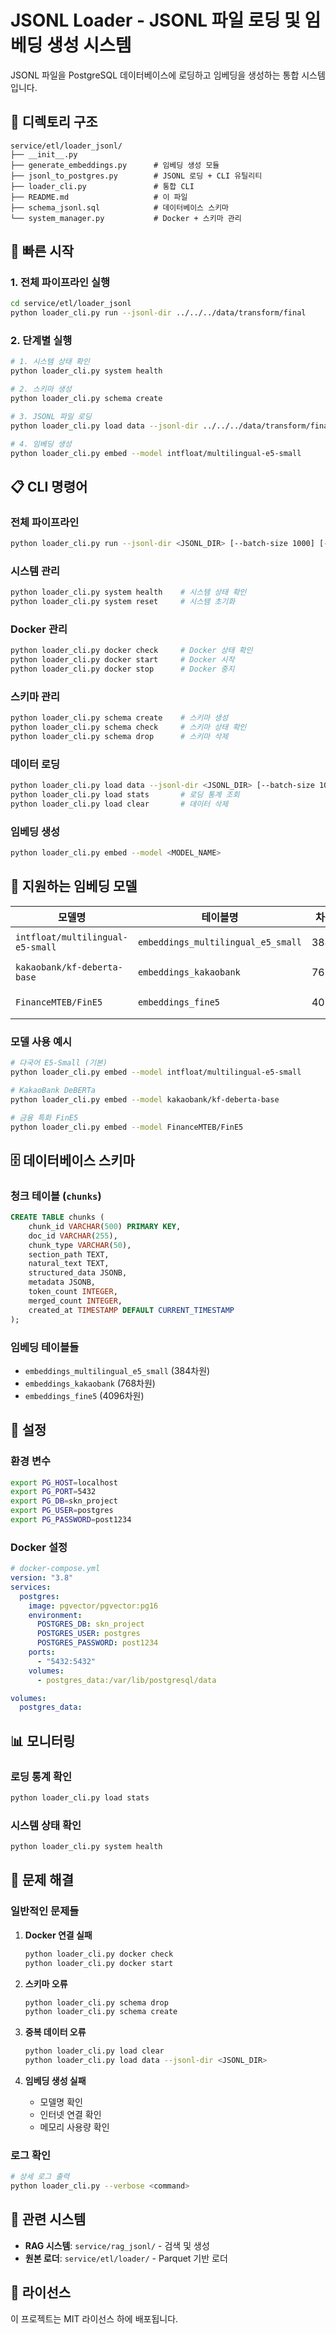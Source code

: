 # JSONL Loader - JSONL 파일 로딩 및 임베딩 생성 시스템

JSONL 파일을 PostgreSQL 데이터베이스에 로딩하고 임베딩을 생성하는 통합 시스템입니다.

## 📁 디렉토리 구조

```
service/etl/loader_jsonl/
├── __init__.py
├── generate_embeddings.py      # 임베딩 생성 모듈
├── jsonl_to_postgres.py        # JSONL 로딩 + CLI 유틸리티
├── loader_cli.py               # 통합 CLI
├── README.md                   # 이 파일
├── schema_jsonl.sql            # 데이터베이스 스키마
└── system_manager.py           # Docker + 스키마 관리
```

## 🚀 빠른 시작

### 1. 전체 파이프라인 실행

```bash
cd service/etl/loader_jsonl
python loader_cli.py run --jsonl-dir ../../../data/transform/final
```

### 2. 단계별 실행

```bash
# 1. 시스템 상태 확인
python loader_cli.py system health

# 2. 스키마 생성
python loader_cli.py schema create

# 3. JSONL 파일 로딩
python loader_cli.py load data --jsonl-dir ../../../data/transform/final

# 4. 임베딩 생성
python loader_cli.py embed --model intfloat/multilingual-e5-small
```

## 📋 CLI 명령어

### 전체 파이프라인

```bash
python loader_cli.py run --jsonl-dir <JSONL_DIR> [--batch-size 1000] [--embedding-model MODEL] [--skip-embeddings]
```

### 시스템 관리

```bash
python loader_cli.py system health    # 시스템 상태 확인
python loader_cli.py system reset     # 시스템 초기화
```

### Docker 관리

```bash
python loader_cli.py docker check     # Docker 상태 확인
python loader_cli.py docker start     # Docker 시작
python loader_cli.py docker stop      # Docker 중지
```

### 스키마 관리

```bash
python loader_cli.py schema create    # 스키마 생성
python loader_cli.py schema check     # 스키마 상태 확인
python loader_cli.py schema drop      # 스키마 삭제
```

### 데이터 로딩

```bash
python loader_cli.py load data --jsonl-dir <JSONL_DIR> [--batch-size 1000]
python loader_cli.py load stats       # 로딩 통계 조회
python loader_cli.py load clear       # 데이터 삭제
```

### 임베딩 생성

```bash
python loader_cli.py embed --model <MODEL_NAME>
```

## 🤖 지원하는 임베딩 모델

| 모델명                           | 테이블명                           | 차원 | 설명              |
| -------------------------------- | ---------------------------------- | ---- | ----------------- |
| `intfloat/multilingual-e5-small` | `embeddings_multilingual_e5_small` | 384  | 다국어 E5-Small   |
| `kakaobank/kf-deberta-base`      | `embeddings_kakaobank`             | 768  | KakaoBank DeBERTa |
| `FinanceMTEB/FinE5`              | `embeddings_fine5`                 | 4096 | 금융 특화 FinE5   |

### 모델 사용 예시

```bash
# 다국어 E5-Small (기본)
python loader_cli.py embed --model intfloat/multilingual-e5-small

# KakaoBank DeBERTa
python loader_cli.py embed --model kakaobank/kf-deberta-base

# 금융 특화 FinE5
python loader_cli.py embed --model FinanceMTEB/FinE5
```

## 🗄️ 데이터베이스 스키마

### 청크 테이블 (`chunks`)

```sql
CREATE TABLE chunks (
    chunk_id VARCHAR(500) PRIMARY KEY,
    doc_id VARCHAR(255),
    chunk_type VARCHAR(50),
    section_path TEXT,
    natural_text TEXT,
    structured_data JSONB,
    metadata JSONB,
    token_count INTEGER,
    merged_count INTEGER,
    created_at TIMESTAMP DEFAULT CURRENT_TIMESTAMP
);
```

### 임베딩 테이블들

- `embeddings_multilingual_e5_small` (384차원)
- `embeddings_kakaobank` (768차원)
- `embeddings_fine5` (4096차원)

## 🔧 설정

### 환경 변수

```bash
export PG_HOST=localhost
export PG_PORT=5432
export PG_DB=skn_project
export PG_USER=postgres
export PG_PASSWORD=post1234
```

### Docker 설정

```yaml
# docker-compose.yml
version: "3.8"
services:
  postgres:
    image: pgvector/pgvector:pg16
    environment:
      POSTGRES_DB: skn_project
      POSTGRES_USER: postgres
      POSTGRES_PASSWORD: post1234
    ports:
      - "5432:5432"
    volumes:
      - postgres_data:/var/lib/postgresql/data

volumes:
  postgres_data:
```

## 📊 모니터링

### 로딩 통계 확인

```bash
python loader_cli.py load stats
```

### 시스템 상태 확인

```bash
python loader_cli.py system health
```

## 🚨 문제 해결

### 일반적인 문제들

1. **Docker 연결 실패**

   ```bash
   python loader_cli.py docker check
   python loader_cli.py docker start
   ```

2. **스키마 오류**

   ```bash
   python loader_cli.py schema drop
   python loader_cli.py schema create
   ```

3. **중복 데이터 오류**

   ```bash
   python loader_cli.py load clear
   python loader_cli.py load data --jsonl-dir <JSONL_DIR>
   ```

4. **임베딩 생성 실패**
   - 모델명 확인
   - 인터넷 연결 확인
   - 메모리 사용량 확인

### 로그 확인

```bash
# 상세 로그 출력
python loader_cli.py --verbose <command>
```

## 🔗 관련 시스템

- **RAG 시스템**: `service/rag_jsonl/` - 검색 및 생성
- **원본 로더**: `service/etl/loader/` - Parquet 기반 로더

## 📝 라이선스

이 프로젝트는 MIT 라이선스 하에 배포됩니다.
